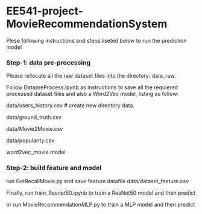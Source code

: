 # EE541-project-MovieRecommendationSystem
Plese following instructions and steps liseted below to run the prediction model

### Step-1: data pre-processing
Please rellocate all the raw dataset files into the directory: data_raw. 

Follow DatapreProcess.ipynb as instructions to save all the requiered processed dataset files and also a Word2Vec model, listing as follow:  

  data/users_history.csv # create new directory data. 

  data/ground_truth.csv 

  data/Movie2Movie.csv

  data/popularity.csv

  word2vec_movie.model

### Step-2: build feature and model
run GetRecallMovie.py and save feature datafile data/dataset_feature.csv

Finally, run train_Resnet50.ipynb to train a ResNet50 model and then predict  

or run MovieRecommendationMLP.py to train a MLP model and then predict
